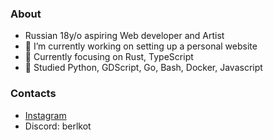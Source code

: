 ### About

- Russian 18y/o aspiring Web developer and Artist
- 🔭 I’m currently working on setting up a personal website
- 🌱 Currently focusing on Rust, TypeScript
- 🚩 Studied Python, GDScript, Go, Bash, Docker, Javascript

### Contacts
- [Instagram](https://www.instagram.com/berlkot/)
- Discord: berlkot
